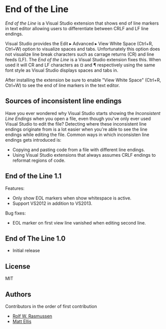 ﻿End of the Line
===============

_End of the Line_ is a Visual Studio extension that shows end of line markers
in text editor allowing users to differentiate between CRLF and LF line
endings.

Visual Studio provides the Edit ▸ Advanced ▸ View White Space (Ctrl+R, Ctrl+W)
option to visualize spaces and tabs. Unfortunately this option does not
visualize line break characters such as carrage returns (CR) and line feeds
(LF). The _End of the Line_ is a Visual Studio extension fixes this. When used
it will CR and LF characters as ¤ and ¶ respectively using the same font style
as Visual Studio displays spaces and tabs in.

After installing the extension be sure to enable "View White Space" (Ctrl+R,
Ctrl+W) to see the end of line markers in the text editor.

Sources of inconsistent line endings
------------------------------------

Have you ever wondered why Visual Studio starts showing the
_Inconsistent Line Endings_ when you open a file, even though you've only ever
used Visual Studio to edit the file? Detecting where these inconsistent line
endings originate from is a lot easier when you're able to see the line
endings while editing the file. Common ways in which inconsisten line endings
gets introduced is:

* Copying and pasting code from a file with different line endings.
* Using Visual Studio extensions that always assumes CRLF endings to reformat regions of code.

End of the Line 1.1
-------------------

Features:
* Only show EOL markers when show whitespace is active.
* Support VS2012 in addition to VS2013.

Bug fixes:
* EOL marker on first view line vanished when editing second line.

End of The Line 1.0
-------------------

* Initial release

License
-------

MIT

Authors
-------

Contributors in the order of first contribution
* [Rolf W. Rasmussen](https://bitbucket.org/rolfwr)
* [Matt Ellis](https://bitbucket.org/citizenmatt)
